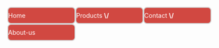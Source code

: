 
<html>
<head>
<style>
	*
{
	margin:0px;
	padding:0px;
}
#menu ul
{
	list-style:none;
}
#menu ul li
{
	background-color:#d14841;
	margin:0px;
	border:2px solid #D3D3D3;
	width:150px;
	height:35px;
	text-align:enter;
	line-height:35px;
	float:left;
	position:relative;
	border-radius:8px;
}
#menu ul li a
{
	text-decoration:none;
	color:white;
	display:block;
}

#menu ul li a:hover
{
	background-color:green;
	border-radius:8px;
}
#menu ul ul
{
	position:absolute;
	display:none;
	padding:0px;
	margin:0px;
}

#menu ul li:hover>ul
{
	display:block;
}
</style>
</head>
<body>
<div id="cover">
	<div id="menu">
			<ul>
			<li><a href="#">Home</a></li>
			<li><a href="#">Products     <b>\/</b> </a>
				<ul>
					<li><a href="#">Electronics</a></li>
					<li><a href="#">Security & Industery</a></li>
					<li><a href="#">Mobile & Software</a></li>
				</ul></li>			
			<li><a href="#">Contact    <b>\/</b></a>
					<ul>
					<li><a href="#">Email</a></li>
					<li><a href="#">Whatapp</a></li>
					<li><a href="#">Map</a></li>
				</ul>
			</li>
			<li><a href="#">About-us</a></li>
		</ul>		
	</div>
</div>	
	
	
	
	
	
	
</body>
</html>

